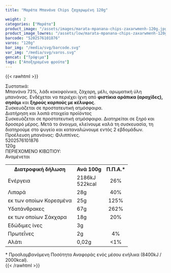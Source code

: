 ```yaml
---
title: "Μαράτα Μπανάνα Chips ζαχαρωμένη 120g"

weight: 2
categories: ["Μαράτα"]
product_image: "/assets/images/marata-mpanana-chips-zaxarwmenh-120g.jpg"
product_image_lowres: "/assets/low/marata-mpanana-chips-zaxarwmenh-120g.jpg"
barcode: "5202576101876"
varos: "120g"
bar_img: "/media/svg/barcode.svg"
var_img: "/media/svg/varos.svg"
gencat: ["Τρόφιμα"]
tags: ["Αποξηραμένα φρούτα"]
---
```

{{< rawhtml >}}

<div class="product">
    <div id="sistatika">Συστατικά:</div>
    <div class="alltext">Μπανάνα 73%, λάδι κοκοφοίνικα, ζάχαρη, μέλι, αρωματική ύλη μπανάνας. Ενδέχεται να περιέχει
        ίχνη από <b>φιστίκια αράπικα (αραχίδες), σησάμι</b> και <b>ξηρούς καρπούς με κέλυφος</b>.<br>Συσκευάζεται σε
        προστατευτική ατμόσφαιρα.</div>
    <div id="loipa">Διατήρηση και λοιπά στοιχεία προϊόντος</div>
    <div class="alltext">Συσκευάζεται σε προστατευτική ατμόσφαιρα. Διατηρείται σε ξηρό και δροσερό μέρος. Μετά το
        άνοιγμα, κλείνουμε καλά τη συσκευασία, τη διατηρούμε στο ψυγείο και καταναλώνουμε εντός 2
        εβδομάδων.<br>Προέλευση μπανάνας: Φιλιππίνες.</div>
    <div id="barcode">
        <div id="barimage1"></div><span id="bartext">5202576101876</span>
    </div>
    <div id="varos">
        <div id="varosimage1"></div><span id="varostext">120g</span>
    </div>
    <div id="kivotio">ΠΕΡΙΕΧΟΜΕΝΟ ΚΙΒΩΤΙΟΥ:<br>Αναμένεται</div>
<div class="tabout">
        <table id="diatable">
            <tbody>
                <tr>
                    <th>Διατροφική δήλωση</th>
                    <th>Ανά 100g</th>
                    <th>Π.Π.Α.*</th>
                </tr>
                <tr>
                    <td class="texr2">Ενέργεια</td>
                    <td class="texr">2186kJ<br>522kcal</td>
                    <td class="texr" style="text-align:center">26%</td>
                </tr>
                <tr>
                    <td class="texr2">Λιπαρά</td>
                    <td class="texr">28g</td>
                    <td class="texr" style="text-align:center">40%</td>
                </tr>
                <tr>
                    <td class="gray">εκ των οποίων Κορεσµένα</td>
                    <td class="gray2">25g</td>
                    <td class="gray2" style="text-align:center">125%</td>
                </tr>
                <tr>
                    <td class="texr2">Yδατάνθρακες</td>
                    <td class="texr">67g</td>
                    <td class="texr" style="text-align:center">262%</td>
                </tr>
                <tr>
                    <td class="gray">εκ των οποίων Σάκχαρα</td>
                    <td class="gray2">18g</td>
                    <td class="gray2" style="text-align:center">20%</td>
                </tr>
                <tr>
                    <td class="texr2">Eδώδιμες ίνες</td>
                    <td class="texr">3g</td>
                    <td class="texr" style="text-align:center"></td>
                </tr>
                <tr>
                    <td class="texr2">Πρωτεΐνες</td>
                    <td class="texr">2g</td>
                    <td class="texr" style="text-align:center">4%</td>
                </tr>
                <tr>
                    <td class="texr2">Αλάτι</td>
                    <td class="texr">0,02g</td>
                    <td class="texr" style="text-align:center">&lt;1%</td>
                </tr>
            </tbody>
        </table>
    </div>
    <div class="alltext">* Προσλαμβανόμενη Ποσότητα Αναφοράς ενός μέσου ενήλικα (8400kJ / 2000kcal).</div>
    <div class="pimg"></div>
</div>
{{< /rawhtml >}}